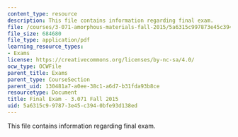 ```yaml
---
content_type: resource
description: This file contains information regarding final exam.
file: /courses/3-071-amorphous-materials-fall-2015/5a6315c997873e45c3940bfe93d138ed_MIT3_071F14_Exam_II.pdf
file_size: 684680
file_type: application/pdf
learning_resource_types:
- Exams
license: https://creativecommons.org/licenses/by-nc-sa/4.0/
ocw_type: OCWFile
parent_title: Exams
parent_type: CourseSection
parent_uid: 130481a7-a0ee-38c1-a6d7-b31fda93b8ce
resourcetype: Document
title: Final Exam - 3.071 Fall 2015
uid: 5a6315c9-9787-3e45-c394-0bfe93d138ed
---
```

This file contains information regarding final exam.